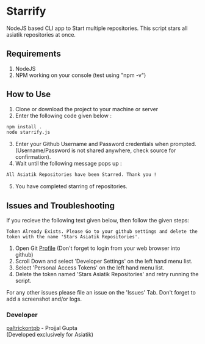 # Starrify
NodeJS based CLI app to Start multiple repositories. This script stars all asiatik repositories at once.

## Requirements
1) NodeJS<br/>
2) NPM working on your console (test using "npm -v")<br/>

## How to Use
1) Clone or download the project to your machine or server<br/>  
2) Enter the following code given below :<br/>
```bash
npm install .
node starrify.js
```  
3) Enter your Github Username and Password credentials when prompted. (Username/Password is not shared anywhere, check source for confirmation).<br/>
4) Wait until the following message pops up :<br/>
```bash
All Asiatik Repositories have been Starred. Thank you !
```
5) You have completed starring of repositories.<br/>

## Issues and Troubleshooting
If you recieve the following text given below, then follow the given steps:<br/>
```
Token Already Exists. Please Go to your github settings and delete the token with the name 'Stars Asiatik Repositories'.
```  
1) Open Git [Profile](https://github.com/settings/profile) (Don't forget to login from your web browser into github)<br/>
2) Scroll Down and select 'Developer Settings' on the left hand menu list.<br/>
3) Select 'Personal Access Tokens' on the left hand menu list.<br/>
4) Delete the token named 'Stars Asiatik Repositories' and retry running the script.<br/>

For any other issues please file an issue on the 'Issues' Tab. Don't forget to add a screenshot and/or logs.<br/>

### Developer
[paltrickontpb](https://github.com/paltrickontpb) - Projjal Gupta  
(Developed exclusively for Asiatik)

